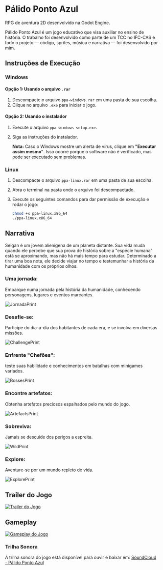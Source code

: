 
# Pálido Ponto Azul

RPG de aventura 2D desenvolvido na Godot Engine.

Pálido Ponto Azul é um jogo educativo que visa auxiliar no ensino de história. O trabalho foi desenvolvido como parte de um TCC no IFC-CAS e todo o projeto — código, sprites, música e narrativa — foi desenvolvido por mim.

## Instruções de Execução

### Windows

#### Opção 1: Usando o arquivo `.rar`

1. Descompacte o arquivo `ppa-windows.rar` em uma pasta de sua escolha.
2. Clique no arquivo `.exe` para iniciar o jogo.

#### Opção 2: Usando o instalador

1. Execute o arquivo `ppa-windows-setup.exe`.
2. Siga as instruções do instalador.

    **Nota:** Caso o Windows mostre um alerta de vírus, clique em **"Executar assim mesmo"**. Isso ocorre porque o software não é verificado, mas pode ser executado sem problemas.

### Linux

1. Descompacte o arquivo `ppa-linux.rar` em uma pasta de sua escolha.
2. Abra o terminal na pasta onde o arquivo foi descompactado.
3. Execute os seguintes comandos para dar permissão de execução e rodar o jogo:
   
   ```bash
   chmod +x ppa-linux.x86_64
   ./ppa-linux.x86_64

## Narrativa
Seigan é um jovem alienigena de um planeta distante. Sua vida muda quando ele percebe que sua prova de história sobre a "espécie humana" está se aproximando, mas não há mais tempo para estudar. Determinado a tirar uma boa nota, ele decide viajar no tempo e testemunhar a história da humanidade com os próprios olhos.

### Uma jornada:
Embarque numa jornada pela história da humanidade, conhecendo personagens, lugares e eventos marcantes.

![JornadaPrint](https://github.com/user-attachments/assets/93db65c5-22fa-49d2-96d4-baaca80f81d8)

### Desafie-se:
Participe do dia-a-dia dos habitantes de cada era, e se involva em diversas missões.

![ChallengePrint](https://github.com/user-attachments/assets/c5a1c58d-dee2-4c60-a815-29ab7d6f7e4b)

### Enfrente "Chefões":
teste suas habilidade e conhecimentos em batalhas com minigames variados.

![BossesPrint](https://github.com/user-attachments/assets/5cae5879-ac4a-4e0c-a093-8eee226672c4)

### Encontre artefatos:
Obtenha artefatos preciosos espalhados pelo mundo do jogo.

![ArtefactsPrint](https://github.com/user-attachments/assets/8e2325a9-8d1b-452e-9bd6-cce6956a15ca)

### Sobreviva:
Jamais se descuide dos perigos a espreita.

![WildPrint](https://github.com/user-attachments/assets/da5e7331-06ee-44f5-aa99-6134c07a3111)

### Explore:
Aventure-se por um mundo repleto de vida.

![ExplorePrint](https://github.com/user-attachments/assets/3e2e0292-d8e0-4ffd-a750-daeaacb9db78)

## Trailer do Jogo

[![Trailer do Jogo](https://github.com/user-attachments/assets/84c2541e-c5a4-4f22-bbc0-c4d0d77837b2)](https://www.youtube.com/watch?v=i7KNRlxub8Q)

## Gameplay

[![Gameplay do Jogo](https://github.com/user-attachments/assets/37daabe3-9e87-4057-b540-65049823caf0)](https://www.youtube.com/watch?v=2yVQUD0egKM&t=480s)

### Trilha Sonora
A trilha sonora do jogo está disponível para ouvir e baixar em: [SoundCloud - Pálido Ponto Azul](https://soundcloud.com/vitor-ars/sets/palido-ponto-azul-beta-soundtrack)







